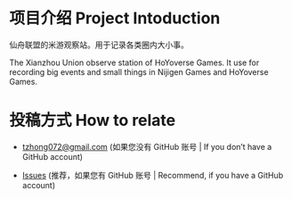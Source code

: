 # 项目介绍 Project Intoduction

仙舟联盟的米游观察站。用于记录各类圈内大小事。

The Xianzhou Union observe station of HoYoverse Games. It use for recording big events and small things in Nijigen Games and HoYoverse Games.

# 投稿方式 How to relate

* tzhong072@gmail.com (如果您没有 GitHub 账号 | If you don’t have a GitHub account)

* [Issues](https://github.com/bxx-114514/iming-blog/issues) (推荐，如果您有 GitHub 账号 | Recommend, if you have a GitHub account)
